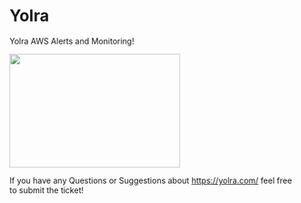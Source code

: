 # Yolra
Yolra AWS Alerts and Monitoring!

<img src="https://media.giphy.com/media/vFKqnCdLPNOKc/giphy.gif](https://d1.awsstatic.com/events/aws-hosted-events/2019/APAC/modern%20applications/bannermasthead-v3.1ba6a781ac6b995c915ab1a527fe335008b72eca.gif" width="300" height="200" />


If you have any Questions or Suggestions about https://yolra.com/ feel free to submit the ticket!
